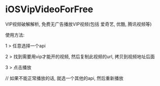 # iOSVipVideoForFree
VIP视频破解解析, 免费无广告播放VIP视频(包括 爱奇艺, 优酷, 腾讯视频等)

使用方法:

1 > 任意选择一个api

2 > 找到需要用vip才能开的视频, 然后复制此视频的url, 拷贝到视频地址后面

3 > 点击播放

//  如果不能正常播放的话, 就选一个其他的api, 然后重新播放
